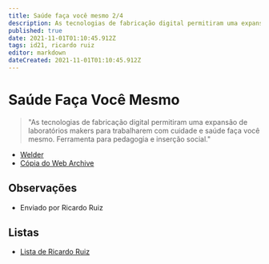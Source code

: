 ```yaml
---
title: Saúde faça você mesmo 2/4
description: As tecnologias de fabricação digital permitiram uma expansão de laboratórios makers para trabalharem com cuidade e saúde faça você mesmo. Ferramenta para pedagogia e inserção social
published: true
date: 2021-11-01T01:10:45.912Z
tags: id21, ricardo ruiz
editor: markdown
dateCreated: 2021-11-01T01:10:45.912Z
---
```


# Saúde Faça Você Mesmo
> "As tecnologias de fabricação digital permitiram uma expansão de laboratórios makers para trabalharem com cuidade e saúde faça você mesmo. Ferramenta para pedagogia e inserção social."

- [Welder](https://www.welder.app/careables)
- [Cópia do Web Archive](https://web.archive.org/web/20210924125732/https://www.welder.app/careables)

## Observações
- Enviado por Ricardo Ruiz

## Listas
- [Lista de Ricardo Ruiz](/listas/ricardo-ruiz)